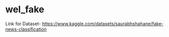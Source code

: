 # wel_fake
Link for Dataset- https://www.kaggle.com/datasets/saurabhshahane/fake-news-classification

